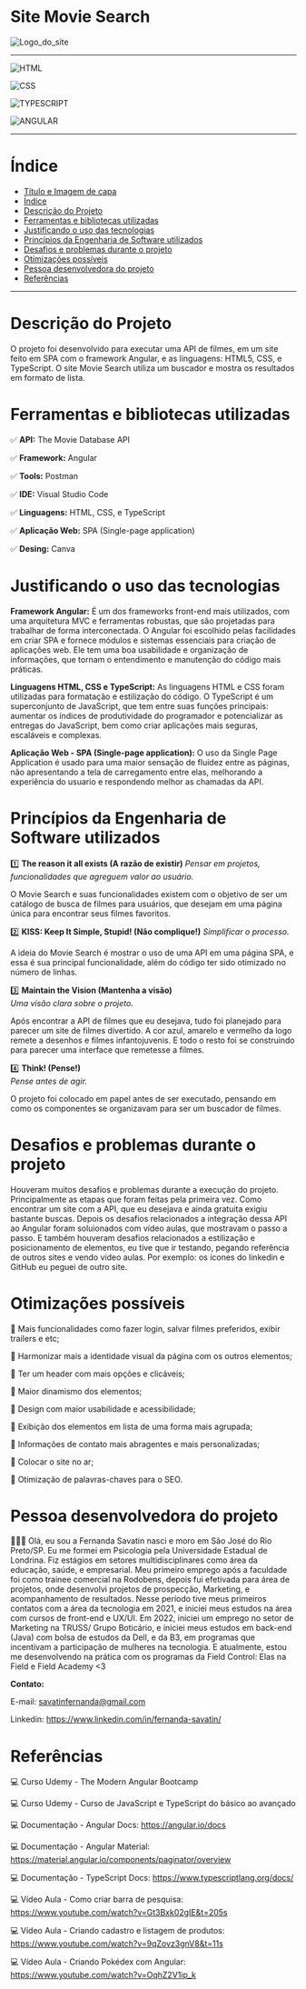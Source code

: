 # Site Movie Search


![Logo_do_site](https://gcdnb.pbrd.co/images/bqvDuFdLSFIG.png?o=1)
_____________________________________________________________________________

![HTML](https://img.shields.io/badge/-HTML5-red)

![CSS](https://img.shields.io/badge/-CSS-blue)

![TYPESCRIPT](https://img.shields.io/badge/-TypeScript-yellow)

![ANGULAR](https://img.shields.io/badge/-Angular-red)
______________________________________________________________________________

# Índice 

* [Título e Imagem de capa](#site-movie-search)
* [Índice](#índice)
* [Descrição do Projeto](#descrição-do-projeto)
* [Ferramentas e bibliotecas utilizadas](#ferramentas-e-bibliotecas-utilizadas)
* [Justificando o uso das tecnologias](#justificando-o-uso-das-tecnologias)
* [Princípios da Engenharia de Software utilizados](#princípios-da-engenharia-de-software-utilizados)
* [Desafios e problemas durante o projeto](#desafios-e-problemas-durante-o-projeto)
* [Otimizações possíveis](#otimizações-possíveis)
* [Pessoa desenvolvedora do projeto](#pessoa-desenvolvedora-do-projeto)
* [Referências](#referências)

______________________________________________________________________________

# Descrição do Projeto

O projeto foi desenvolvido para executar uma API de filmes, em um site feito em SPA com o framework Angular, e as linguagens: HTML5, CSS, e TypeScript. O site Movie Search utiliza um buscador e mostra os resultados em formato de lista.


# Ferramentas e bibliotecas utilizadas


✅ **API:** The Movie Database API

✅ **Framework:** Angular

✅ **Tools:** Postman

✅ **IDE:** Visual Studio Code

✅ **Linguagens:** HTML, CSS, e TypeScript

✅ **Aplicação Web:** SPA (Single-page application)

✅ **Desing:** Canva


# Justificando o uso das tecnologias

**Framework Angular:** É um dos frameworks front-end mais utilizados, com uma arquitetura MVC e ferramentas robustas, que são projetadas para trabalhar de forma interconectada. O Angular foi escolhido pelas facilidades em criar SPA e fornece módulos e sistemas essenciais para criação de aplicações web. Ele tem uma boa usabilidade e organização de informações, que tornam o entendimento e manutenção do código mais práticas. 

**Linguagens HTML, CSS e TypeScript:** As linguagens HTML e CSS foram utilizadas para formatação e estilização do código. O TypeScript é um superconjunto de JavaScript, que tem entre suas funções principais: aumentar os índices de produtividade do programador e potencializar as entregas do JavaScript, bem como criar aplicações mais seguras, escaláveis e complexas.

**Aplicação Web - SPA (Single-page application):** O uso da Single Page Application é usado para uma maior sensação de fluidez entre as páginas, não apresentando a tela de carregamento entre elas, melhorando a experiência do usuario e respondendo melhor as chamadas da API.

# Princípios da Engenharia de Software utilizados

1️⃣ **The reason it all exists (A razão de existir)** 
*Pensar em projetos, funcionalidades que agreguem valor ao usuário.*

 O Movie Search e suas funcionalidades existem com o objetivo de ser um catálogo de busca de filmes para usuários, que desejam em uma página única para encontrar seus filmes favoritos.

2️⃣ **KISS: Keep It Simple, Stupid! (Não complique!)** 
*Simplificar o processo.* 

A ideia do Movie Search é mostrar o uso de uma API em uma página SPA, e essa é sua principal funcionalidade, além do código ter sido otimizado no número de linhas.

3️⃣ **Maintain the Vision (Mantenha a visão)**  
*Uma visão clara sobre o projeto.* 

Após encontrar a API de filmes que eu desejava, tudo foi planejado para parecer um site de filmes divertido. A cor azul, amarelo e vermelho da logo remete a desenhos e filmes infantojuvenis. E todo o resto foi se construindo para parecer uma interface que remetesse a filmes.

4️⃣ **Think! (Pense!)**                  
 *Pense antes de agir.*
 
 O projeto foi colocado em papel antes de ser executado, pensando em como os componentes se organizavam para ser um buscador de filmes.

# Desafios e problemas durante o projeto

Houveram muitos desafios e problemas durante a execução do projeto. Principalmente as etapas que foram feitas pela primeira vez. Como encontrar um site com a API, que eu desejava e ainda gratuita exigiu bastante buscas. Depois os desafios relacionados a integração dessa API ao Angular foram soluionados com vídeo aulas, que mostravam o passo a passo. E também houveram desafios relacionados a estilização e posicionamento de elementos, eu tive que ir testando, pegando referência de outros sites e vendo vídeo aulas. Por exemplo: os ícones do linkedin e GitHub eu peguei de outro site.

# Otimizações possíveis

🍿 Mais funcionalidades como fazer login, salvar filmes preferidos, exibir trailers e etc;

🍿 Harmonizar mais a identidade visual da página com os outros elementos;

🍿 Ter um header com mais opções e clicáveis;

🍿 Maior dinamismo dos elementos;

🍿 Design com maior usabilidade e acessibilidade;

🍿 Exibição dos elementos em lista de uma forma mais agrupada;

🍿 Informações de contato mais abragentes e mais personalizadas;

🍿 Colocar o site no ar;

🍿 Otimização de palavras-chaves para o SEO.

# Pessoa desenvolvedora do projeto 

👩🏼‍💻 Olá, eu sou a Fernanda Savatin nasci e moro em São José do Rio Preto/SP. Eu me formei em Psicologia pela Universidade Estadual de Londrina. Fiz estágios em setores multidisciplinares como área da educação, saúde, e empresarial. Meu primeiro emprego após a faculdade foi como trainee comercial na Rodobens, depois fui efetivada para área de projetos, onde desenvolvi projetos de prospecção, Marketing, e acompanhamento de resultados. Nesse período tive meus primeiros contatos com a área da tecnologia em 2021, e iniciei meus estudos na área com cursos de front-end e UX/UI. Em 2022, iniciei um emprego no setor de Marketing na TRUSS/ Grupo Boticário, e iniciei meus estudos em back-end (Java) com bolsa de estudos da Dell, e da B3, em programas que incentivam a participação de mulheres na tecnologia. E atualmente, estou me desenvolvendo na prática com os programas da Field Control: Elas na Field e Field Academy <3

**Contato:**

E-mail: savatinfernanda@gmail.com

Linkedin: https://www.linkedin.com/in/fernanda-savatin/


# Referências

💻 Curso Udemy - The Modern Angular Bootcamp

💻 Curso Udemy - Curso de JavaScript e TypeScript do básico ao avançado

💻 Documentação - Angular Docs: https://angular.io/docs

💻 Documentação - Angular Material: https://material.angular.io/components/paginator/overview

💻 Documentação - TypeScript Docs: https://www.typescriptlang.org/docs/

💻 Vídeo Aula - Como criar barra de pesquisa: https://www.youtube.com/watch?v=Gt3Bxk02gIE&t=205s

💻 Vídeo Aula - Criando cadastro e listagem de produtos: https://www.youtube.com/watch?v=9qZovz3gnV8&t=11s

💻 Vídeo Aula - Criando Pokédex com Angular: https://www.youtube.com/watch?v=OqhZ2V1ip_k
